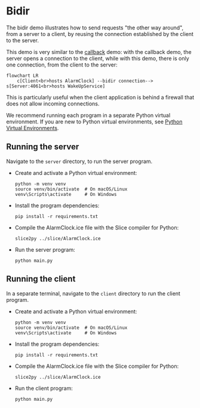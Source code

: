 # Bidir

The bidir demo illustrates how to send requests "the other way around", from a server to a client, by reusing the
connection established by the client to the server.

This demo is very similar to the [callback][1] demo: with the callback demo, the server opens a connection to the
client, while with this demo, there is only one connection, from the client to the server:

```mermaid
flowchart LR
    c[Client<br>hosts AlarmClock] --bidir connection--> s[Server:4061<br>hosts WakeUpService]
```

This is particularly useful when the client application is behind a firewall that does not allow incoming connections.

We recommend running each program in a separate Python virtual environment. If you are new to Python virtual
environments, see [Python Virtual Environments].

## Running the server

Navigate to the `server` directory, to run the server program.

- Create and activate a Python virtual environment:

    ```shell
    python -m venv venv
    source venv/bin/activate  # On macOS/Linux
    venv\Scripts\activate     # On Windows
    ```

- Install the program dependencies:

    ```shell
    pip install -r requirements.txt
    ```

- Compile the AlarmClock.ice file with the Slice compiler for Python:

    ```shell
    slice2py ../slice/AlarmClock.ice
    ```

- Run the server program:

    ```shell
    python main.py
    ```

## Running the client

In a separate terminal, navigate to the `client` directory to run the client program.

- Create and activate a Python virtual environment:

    ```shell
    python -m venv venv
    source venv/bin/activate  # On macOS/Linux
    venv\Scripts\activate     # On Windows
    ```

- Install the program dependencies:

    ```shell
    pip install -r requirements.txt
    ```

- Compile the AlarmClock.ice file with the Slice compiler for Python:

    ```shell
    slice2py ../slice/AlarmClock.ice
    ```

- Run the client program:

    ```shell
    python main.py
    ```

[Python Virtual Environments]: https://docs.python.org/3/tutorial/venv.html
[1]: ../callback/
